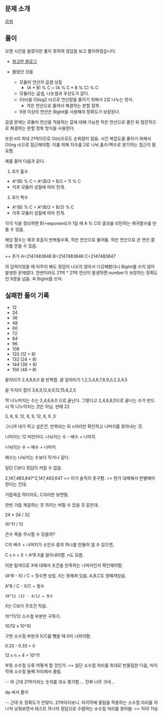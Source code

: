 ## 문제 소개

[곱셈](https://www.acmicpc.net/problem/1629)

## 풀이

오랜 시간을 들였지만 풀지 못하여 정답을 보고 풀이하였습니다.

- [참고한 블로그](https://rujang.tistory.com/entry/%EB%B0%B1%EC%A4%80-1629%EB%B2%88-%EA%B3%B1%EC%85%88-CC)

- 몰랐던 것들
  - 모듈러 연산의 곱셈 성질
    - (A * B) % C = (A % C * B % C) % C
  - 모듈러는 곱셈, 나눗셈과 우선도가 같다.
  - O(n)을 O(log2 n)으로 연산량을 줄이기 위해서 2로 나누는 방식.
    - 작은 연산으로 줄여서 해결하는 분할 정복.
  - 9경 이상의 연산은 BigInt를 사용해야 정확도가 보장된다.

곱셈 문제는 모듈러 연산을 적용하는 값에 대해 가능한 작은 연산으로 줄인 뒤 점진적으로 해결하는 분할 정복 방식을 사용한다.

또한 n이 최대 21억이므로 O(n)으로도 순회량이 많음. 시간 복잡도를 줄이기 위해서 O(log n)으로 접근해야함. 이를 위해 지수를 2로 나눠 홀수/짝수로 분기하는 접근이 필요함.

예를 들어 다음과 같다.
1. B가 홀수
  - A^(B) % C = A^(B/2 + B/2 + 1) % C
  - 이후 모듈러 성질에 따라 전개.
2. B가 짝수
  - A^(B) % C = A^(B/2 + B/2) % C
  - 이후 모듈러 성질에 따라 전개.

각각 식을 정리하면 B(=exponent)가 1일 때 A % C의 결과를 리턴하는 재귀함수를 만들 수 있음.

해당 함수는 재귀 호출이 반복될수록, 작은 연산으로 줄어듦. 작은 연산으로 큰 연산 결과를 얻을 수 있음.

++ 추가
A=2147483646
B=2147483646
C=2147483647

의 입력이었을 때 아무리 해도 정답이 나오지 않아서 디깅해봤더니 BigInt를 쓰지 않아 발생한 문제였다. 한번이라도 21억 * 21억 연산이 발생하면 number가 보장하는 정확도인 9경을 넘음. 꼭 BigInt를 쓰자.


## 실패한 풀이 기록

- 12
- 24
- 36
- 48
- 60
- 72
- 84
- 96
- 108
- 120 (12 + 8)
- 132 (24 + 8)
- 144 (36 + 8)
- 156 (48 + 8)

끝자리가 2,4,6,8,0 을 반복함.
끝 앞자리가 1,2,3,4,6,7,8,9,0,2,3,4,5

끝 두자리 합이
3,6,9,12,6,9,12,15,8,2,5


딱 나누어지는 수는 2,4,6,8,0 으로 끝난다.
그렇다고 2,4,6,8,0으로 끝나는 수가 반드시 딱 나누어지는 것은 아님.
반례 22


3, 6, 9, 12, 6, 9, 12, 6, 9 ,3

그니까 내가 하고 싶은건,
반복되는 뒤 n자리만 확인하고 나머지를 찾아내는 것.

나머지는 12 미만이다.
나눠지는 수 - 배수 = 나머지

나눠지는 수 = 배수 + 나머지

배수는 나눠지는 수보다 작거나 같다.



일단 C보다 정답이 커질 수 없음.

2,147,483,647^2,147,483,647 => 이거 솔직히 못구함.
=> 뭔가 대체해서 판별해야한다는 건데.

거듭제곱 하더라도, C자리만 보면됨.

한번 거듭 제곱하는 것 까지는 버틸 수 있을 것 같은데.



24 * 24 / 32


10^11 / 12

큰수 쪽을 무시할 수 있을까?

C의 배수 + 나머지가 소인수 중의 하나를 만들어 낼 수 있으면,

C x n + X = A^B
X를 알아내야함.
n도 모름.

이분 탐색으로
X에 대해서 조건을 만족하는 나머지인지 확인해야함.

(A^B - X) / C = 정수면 성립.
X는 정해져 있음. A,B,C도 정해져있음.

A^B / C - X/C = 정수

	10^11 /12 - 4/12 = 정수


X는 C보다 무조건 작음.


10^11/12 소수점 부분만 구하기.

10/12 x 10^10

구한 소수점 부분과 X/C를 뺐을 때 0이 나와야함.

0.33 - 0.33 = 0 


12 x n + 4 = 10^11

부동 소수점 오류 어떻게 할 것인가. => 일단 소수점 자리를 최대로 반올림한 다음, 마지막에 소수점 둘째 자리에서 올림.

--
와 근데 21억이라는 숫자를 과소 평가함....
진짜 너무 크네...

dp 써서 풀이

--
근데 또 정확도가 안맞다. 21억이다보니.
마지막에 올림을 적용하는 소수점 자리를 하나씩 낮춰보면서 테스트 
하나의 정답으로 수렴하는 소수점 자리를 찾아봄. =>  10의 11승
